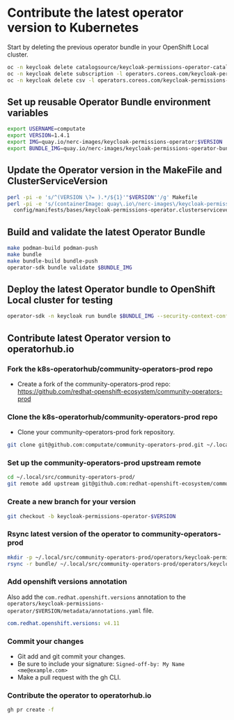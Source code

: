 
# Contribute the latest operator version to Kubernetes

Start by deleting the previous operator bundle in your OpenShift Local cluster.

```bash
oc -n keycloak delete catalogsource/keycloak-permissions-operator-catalog
oc -n keycloak delete subscription -l operators.coreos.com/keycloak-permissions-operator.keycloak=''
oc -n keycloak delete csv -l operators.coreos.com/keycloak-permissions-operator.keycloak=''
```

## Set up reusable Operator Bundle environment variables

```bash
export USERNAME=computate
export VERSION=1.4.1
export IMG=quay.io/nerc-images/keycloak-permissions-operator:$VERSION
export BUNDLE_IMG=quay.io/nerc-images/keycloak-permissions-operator-bundle:$VERSION
```

## Update the Operator version in the MakeFile and ClusterServiceVersion

```bash
perl -pi -e 's/^(VERSION \?= ).*/${1}'"$VERSION"'/g' Makefile
perl -pi -e 's/(containerImage: quay\.io\/nerc-images\/keycloak-permissions-operator:).*/${1}'"$VERSION"'/g' \
  config/manifests/bases/keycloak-permissions-operator.clusterserviceversion.yaml
```

## Build and validate the latest Operator Bundle

```bash
make podman-build podman-push
make bundle
make bundle-build bundle-push
operator-sdk bundle validate $BUNDLE_IMG
```

## Deploy the latest Operator bundle to OpenShift Local cluster for testing

```bash
operator-sdk -n keycloak run bundle $BUNDLE_IMG --security-context-config restricted
```
## Contribute latest Operator version to operatorhub.io

### Fork the k8s-operatorhub/community-operators-prod repo

- Create a fork of the community-operators-prod repo: https://github.com/redhat-openshift-ecosystem/community-operators-prod

### Clone the k8s-operatorhub/community-operators-prod repo

- Clone your community-operators-prod fork repository.

```bash
git clone git@github.com:computate/community-operators-prod.git ~/.local/src/community-operators-prod/
```

### Set up the community-operators-prod upstream remote

```bash
cd ~/.local/src/community-operators-prod/
git remote add upstream git@github.com:redhat-openshift-ecosystem/community-operators-prod.git
```

### Create a new branch for your version

```bash
git checkout -b keycloak-permissions-operator-$VERSION
```

### Rsync latest version of the operator to community-operators-prod

```bash
mkdir -p ~/.local/src/community-operators-prod/operators/keycloak-permissions-operator/$VERSION/
rsync -r bundle/ ~/.local/src/community-operators-prod/operators/keycloak-permissions-operator/$VERSION/
```

### Add openshift versions annotation

Also add the `com.redhat.openshift.versions` annotation to the `operators/keycloak-permissions-operator/$VERSION/metadata/annotations.yaml` file.

```yaml
com.redhat.openshift.versions: v4.11
```

### Commit your changes

- Git add and git commit your changes. 
- Be sure to include your signature: `Signed-off-by: My Name <me@example.com>`
- Make a pull request with the gh CLI.

### Contribute the operator to operatorhub.io

```bash
gh pr create -f
```

